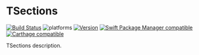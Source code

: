 # TSections

[![Build Status](https://travis-ci.com/kitaisreal/TSections.svg?style=flat)](https://travis-ci.com/kitaisreal/TSections)
![platforms](https://img.shields.io/badge/platforms-iOS%20%7C%20macOS%20%7C%20tvOS%20%7C%20watchOS%20-333333.svg)
[![Version](https://img.shields.io/cocoapods/v/TSections.svg?style=flat)](https://cocoapods.org/pods/TSections)
[![Swift Package Manager compatible](https://img.shields.io/badge/Swift%20Package%20Manager-compatible-brightgreen.svg)](https://github.com/apple/swift-package-manager)
[![Carthage compatible](https://img.shields.io/badge/Carthage-compatible-4BC51D.svg?style=flat)](#carthage)

TSections description.

